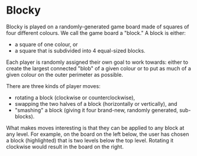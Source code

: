 # Blocky
Blocky is played on a randomly-generated game board made of squares of four different colours. We call the game board a "block." A block is either:
- a square of one colour, or
- a square that is subdivided into 4 equal-sized blocks.

Each player is randomly assigned their own goal to work towards: either to create the largest connected "blob" of a given colour or to put as much of a given colour on the outer perimeter as possible.

There are three kinds of player moves:
- rotating a block (clockwise or counterclockwise),
- swapping the two halves of a block (horizontally or vertically), and
- "smashing" a block (giving it four brand-new, randomly generated, sub-blocks).

What makes moves interesting is that they can be applied to any block at any level. For example, on the board on the left below, the user has chosen a block (highlighted) that is two levels below the top level. Rotating it clockwise would result in the board on the right.
